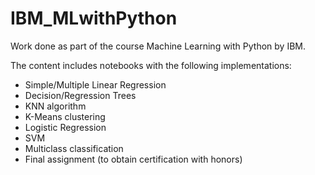 # IBM_MLwithPython
Work done as part of the course Machine Learning with Python by IBM.

The content includes notebooks with the following implementations:
- Simple/Multiple Linear Regression
- Decision/Regression Trees
- KNN algorithm
- K-Means clustering
- Logistic Regression
- SVM
- Multiclass classification
- Final assignment (to obtain certification with honors)
